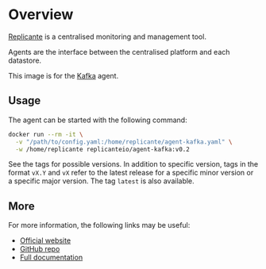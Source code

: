 # Overview
[Replicante](https://www.replicante.io/) is a centralised monitoring and management tool.

Agents are the interface between the centralised platform and each datastore.

This image is for the [Kafka](https://kafka.apache.org/) agent.


## Usage
The agent can be started with the following command:
```bash
docker run --rm -it \
  -v "/path/to/config.yaml:/home/replicante/agent-kafka.yaml" \
  -w /home/replicante replicanteio/agent-kafka:v0.2
```

See the tags for possible versions.
In addition to specific version, tags in the format `vX.Y` and `vX` refer to the latest
release for a specific minor version or a specific major version.
The tag `latest` is also available.


## More
For more information, the following links may be useful:

  * [Official website](https://www.replicante.io/)
  * [GitHub repo](https://github.com/replicante-io/agents)
  * [Full documentation](https://www.replicante.io/docs/agents/docs/intro/)

